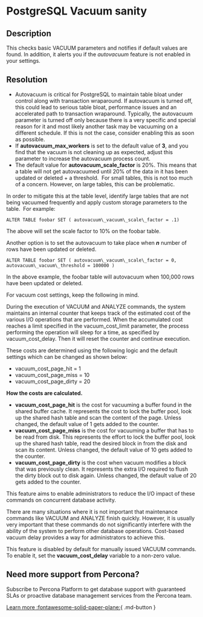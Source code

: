 # PostgreSQL Vacuum sanity


## Description

This checks basic VACUUM parameters and notifies if default values are found. In addition, it alerts you if the _autovacuum_ feature is not enabled in your settings.

## Resolution
*   Autovacuum is critical for PostgreSQL to maintain table bloat under control along with transaction wraparound. If autovacuum is turned off, this could lead to serious table bloat, performance issues and an accelerated path to transaction wraparound. Typically, the autovacuum parameter is turned off only because there is a very specific and special reason for it and most likely another task may be vacuuming on a different schedule. If this is not the case, consider enabling this as soon as possible.
*   If **autovacuum\_max\_workers** is set to the default value of **3**, and you find that the vacuum is not cleaning up as expected, adjust this parameter to increase the autovacuum process count.
*   The default value for **autovacuum\_scale\_factor** is 20%. This means that a table will not get autovacuumed until 20% of the data in it has been updated or deleted + a threshold.  For small tables, this is not too much of a concern. However, on large tables, this can be problematic. 

In order to mitigate this at the table level, identify large tables that are not being vacuumed frequently and apply custom storage parameters to the table.  For example: 

`ALTER TABLE foobar SET ( autovacuum\_vacuum\_scale\_factor = .1)`

The above will set the scale factor to 10% on the foobar table.  

Another option is to set the autovacuum to take place when _**n**_ number of rows have been updated or deleted.

`ALTER TABLE foobar SET ( autovacuum\_vacuum\_scale\_factor = 0, autovacuum\_vacuum\_threshold = 100000 )`

In the above example, the foobar table will autovacuum when 100,000 rows have been updated or deleted. 

For vacuum cost settings, keep the following in mind.

During the execution of VACUUM and ANALYZE commands, the system maintains an internal counter that keeps track of the estimated cost of the various I/O operations that are performed. When the accumulated cost reaches a limit specified in the vacuum\_cost\_limit parameter, the process performing the operation will sleep for a time, as specified by vacuum\_cost\_delay. Then it will reset the counter and continue execution.

These costs are determined using the following logic and the default settings which can be changed as shown below:

*   vacuum\_cost\_page\_hit = 1
*   vacuum\_cost\_page\_miss = 10
*   vacuum\_cost\_page\_dirty = 20

**How the costs are calculated.**

*   **vacuum\_cost\_page\_hit** is the cost for vacuuming a buffer found in the shared buffer cache. It represents the cost to lock the buffer pool, look up the shared hash table and scan the content of the page. Unless changed, the default value of 1 gets added to the counter.
*   **vacuum\_cost\_page\_miss** is the cost for vacuuming a buffer that has to be read from disk. This represents the effort to lock the buffer pool, look up the shared hash table, read the desired block in from the disk and scan its content. Unless changed, the default value of 10 gets added to the counter.
*   **vacuum\_cost\_page\_dirty** is the cost when vacuum modifies a block that was previously clean. It represents the extra I/O required to flush the dirty block out to disk again. Unless changed, the default value of 20 gets added to the counter.

This feature aims to enable administrators to reduce the I/O impact of these commands on concurrent database activity.

There are many situations where it is not important that maintenance commands like VACUUM and ANALYZE finish quickly. However, it is usually very important that these commands do not significantly interfere with the ability of the system to perform other database operations. Cost-based vacuum delay provides a way for administrators to achieve this.

This feature is disabled by default for manually issued VACUUM commands. To enable it, set the **vacuum\_cost\_delay** variable to a non-zero value.


## Need more support from Percona?

Subscribe to Percona Platform to get database support with guaranteed SLAs or proactive database management services from the Percona team.

[Learn more :fontawesome-solid-paper-plane:](https://per.co.na/subscribe){ .md-button }
